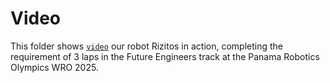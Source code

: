 Video
====
This  folder shows  [`video`](https://youtu.be/9W95UKBi1Rg?si=zIEuoZgXChTRHDGh) our robot Rizitos  in action, completing the requirement of 3 laps in the Future Engineers track at the Panama Robotics Olympics WRO 2025.

